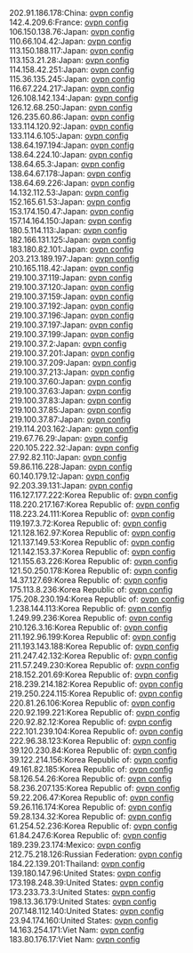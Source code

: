 202.91.186.178:China: [ovpn config](vpn/202_91_186_178.ovpn)  
142.4.209.6:France: [ovpn config](vpn/142_4_209_6.ovpn)  
106.150.138.76:Japan: [ovpn config](vpn/106_150_138_76.ovpn)  
110.66.104.42:Japan: [ovpn config](vpn/110_66_104_42.ovpn)  
113.150.188.117:Japan: [ovpn config](vpn/113_150_188_117.ovpn)  
113.153.21.28:Japan: [ovpn config](vpn/113_153_21_28.ovpn)  
114.158.42.251:Japan: [ovpn config](vpn/114_158_42_251.ovpn)  
115.36.135.245:Japan: [ovpn config](vpn/115_36_135_245.ovpn)  
116.67.224.217:Japan: [ovpn config](vpn/116_67_224_217.ovpn)  
126.108.142.134:Japan: [ovpn config](vpn/126_108_142_134.ovpn)  
126.12.68.250:Japan: [ovpn config](vpn/126_12_68_250.ovpn)  
126.235.60.86:Japan: [ovpn config](vpn/126_235_60_86.ovpn)  
133.114.120.92:Japan: [ovpn config](vpn/133_114_120_92.ovpn)  
133.114.6.105:Japan: [ovpn config](vpn/133_114_6_105.ovpn)  
138.64.197.194:Japan: [ovpn config](vpn/138_64_197_194.ovpn)  
138.64.224.10:Japan: [ovpn config](vpn/138_64_224_10.ovpn)  
138.64.65.3:Japan: [ovpn config](vpn/138_64_65_3.ovpn)  
138.64.67.178:Japan: [ovpn config](vpn/138_64_67_178.ovpn)  
138.64.69.226:Japan: [ovpn config](vpn/138_64_69_226.ovpn)  
14.132.112.53:Japan: [ovpn config](vpn/14_132_112_53.ovpn)  
152.165.61.53:Japan: [ovpn config](vpn/152_165_61_53.ovpn)  
153.174.150.47:Japan: [ovpn config](vpn/153_174_150_47.ovpn)  
157.14.164.150:Japan: [ovpn config](vpn/157_14_164_150.ovpn)  
180.5.114.113:Japan: [ovpn config](vpn/180_5_114_113.ovpn)  
182.166.131.125:Japan: [ovpn config](vpn/182_166_131_125.ovpn)  
183.180.82.101:Japan: [ovpn config](vpn/183_180_82_101.ovpn)  
203.213.189.197:Japan: [ovpn config](vpn/203_213_189_197.ovpn)  
210.165.118.42:Japan: [ovpn config](vpn/210_165_118_42.ovpn)  
219.100.37.119:Japan: [ovpn config](vpn/219_100_37_119.ovpn)  
219.100.37.120:Japan: [ovpn config](vpn/219_100_37_120.ovpn)  
219.100.37.159:Japan: [ovpn config](vpn/219_100_37_159.ovpn)  
219.100.37.192:Japan: [ovpn config](vpn/219_100_37_192.ovpn)  
219.100.37.196:Japan: [ovpn config](vpn/219_100_37_196.ovpn)  
219.100.37.197:Japan: [ovpn config](vpn/219_100_37_197.ovpn)  
219.100.37.199:Japan: [ovpn config](vpn/219_100_37_199.ovpn)  
219.100.37.2:Japan: [ovpn config](vpn/219_100_37_2.ovpn)  
219.100.37.201:Japan: [ovpn config](vpn/219_100_37_201.ovpn)  
219.100.37.209:Japan: [ovpn config](vpn/219_100_37_209.ovpn)  
219.100.37.213:Japan: [ovpn config](vpn/219_100_37_213.ovpn)  
219.100.37.60:Japan: [ovpn config](vpn/219_100_37_60.ovpn)  
219.100.37.63:Japan: [ovpn config](vpn/219_100_37_63.ovpn)  
219.100.37.83:Japan: [ovpn config](vpn/219_100_37_83.ovpn)  
219.100.37.85:Japan: [ovpn config](vpn/219_100_37_85.ovpn)  
219.100.37.87:Japan: [ovpn config](vpn/219_100_37_87.ovpn)  
219.114.203.162:Japan: [ovpn config](vpn/219_114_203_162.ovpn)  
219.67.76.29:Japan: [ovpn config](vpn/219_67_76_29.ovpn)  
220.105.222.32:Japan: [ovpn config](vpn/220_105_222_32.ovpn)  
27.92.82.110:Japan: [ovpn config](vpn/27_92_82_110.ovpn)  
59.86.116.228:Japan: [ovpn config](vpn/59_86_116_228.ovpn)  
60.140.179.12:Japan: [ovpn config](vpn/60_140_179_12.ovpn)  
92.203.39.131:Japan: [ovpn config](vpn/92_203_39_131.ovpn)  
116.127.177.222:Korea Republic of: [ovpn config](vpn/116_127_177_222.ovpn)  
118.220.217.167:Korea Republic of: [ovpn config](vpn/118_220_217_167.ovpn)  
118.223.24.111:Korea Republic of: [ovpn config](vpn/118_223_24_111.ovpn)  
119.197.3.72:Korea Republic of: [ovpn config](vpn/119_197_3_72.ovpn)  
121.128.162.97:Korea Republic of: [ovpn config](vpn/121_128_162_97.ovpn)  
121.137.149.53:Korea Republic of: [ovpn config](vpn/121_137_149_53.ovpn)  
121.142.153.37:Korea Republic of: [ovpn config](vpn/121_142_153_37.ovpn)  
121.155.63.226:Korea Republic of: [ovpn config](vpn/121_155_63_226.ovpn)  
121.50.250.178:Korea Republic of: [ovpn config](vpn/121_50_250_178.ovpn)  
14.37.127.69:Korea Republic of: [ovpn config](vpn/14_37_127_69.ovpn)  
175.113.8.236:Korea Republic of: [ovpn config](vpn/175_113_8_236.ovpn)  
175.208.230.194:Korea Republic of: [ovpn config](vpn/175_208_230_194.ovpn)  
1.238.144.113:Korea Republic of: [ovpn config](vpn/1_238_144_113.ovpn)  
1.249.99.236:Korea Republic of: [ovpn config](vpn/1_249_99_236.ovpn)  
210.126.3.16:Korea Republic of: [ovpn config](vpn/210_126_3_16.ovpn)  
211.192.96.199:Korea Republic of: [ovpn config](vpn/211_192_96_199.ovpn)  
211.193.143.188:Korea Republic of: [ovpn config](vpn/211_193_143_188.ovpn)  
211.247.42.132:Korea Republic of: [ovpn config](vpn/211_247_42_132.ovpn)  
211.57.249.230:Korea Republic of: [ovpn config](vpn/211_57_249_230.ovpn)  
218.152.201.69:Korea Republic of: [ovpn config](vpn/218_152_201_69.ovpn)  
218.239.214.182:Korea Republic of: [ovpn config](vpn/218_239_214_182.ovpn)  
219.250.224.115:Korea Republic of: [ovpn config](vpn/219_250_224_115.ovpn)  
220.81.26.106:Korea Republic of: [ovpn config](vpn/220_81_26_106.ovpn)  
220.92.199.221:Korea Republic of: [ovpn config](vpn/220_92_199_221.ovpn)  
220.92.82.12:Korea Republic of: [ovpn config](vpn/220_92_82_12.ovpn)  
222.101.239.104:Korea Republic of: [ovpn config](vpn/222_101_239_104.ovpn)  
222.96.38.123:Korea Republic of: [ovpn config](vpn/222_96_38_123.ovpn)  
39.120.230.84:Korea Republic of: [ovpn config](vpn/39_120_230_84.ovpn)  
39.122.214.156:Korea Republic of: [ovpn config](vpn/39_122_214_156.ovpn)  
49.161.82.185:Korea Republic of: [ovpn config](vpn/49_161_82_185.ovpn)  
58.126.54.26:Korea Republic of: [ovpn config](vpn/58_126_54_26.ovpn)  
58.236.207.135:Korea Republic of: [ovpn config](vpn/58_236_207_135.ovpn)  
59.22.206.47:Korea Republic of: [ovpn config](vpn/59_22_206_47.ovpn)  
59.26.116.174:Korea Republic of: [ovpn config](vpn/59_26_116_174.ovpn)  
59.28.134.32:Korea Republic of: [ovpn config](vpn/59_28_134_32.ovpn)  
61.254.52.236:Korea Republic of: [ovpn config](vpn/61_254_52_236.ovpn)  
61.84.247.6:Korea Republic of: [ovpn config](vpn/61_84_247_6.ovpn)  
189.239.23.174:Mexico: [ovpn config](vpn/189_239_23_174.ovpn)  
212.75.218.126:Russian Federation: [ovpn config](vpn/212_75_218_126.ovpn)  
184.22.139.201:Thailand: [ovpn config](vpn/184_22_139_201.ovpn)  
139.180.147.96:United States: [ovpn config](vpn/139_180_147_96.ovpn)  
173.198.248.39:United States: [ovpn config](vpn/173_198_248_39.ovpn)  
173.233.73.3:United States: [ovpn config](vpn/173_233_73_3.ovpn)  
198.13.36.179:United States: [ovpn config](vpn/198_13_36_179.ovpn)  
207.148.112.140:United States: [ovpn config](vpn/207_148_112_140.ovpn)  
23.94.174.160:United States: [ovpn config](vpn/23_94_174_160.ovpn)  
14.163.254.171:Viet Nam: [ovpn config](vpn/14_163_254_171.ovpn)  
183.80.176.17:Viet Nam: [ovpn config](vpn/183_80_176_17.ovpn)  
